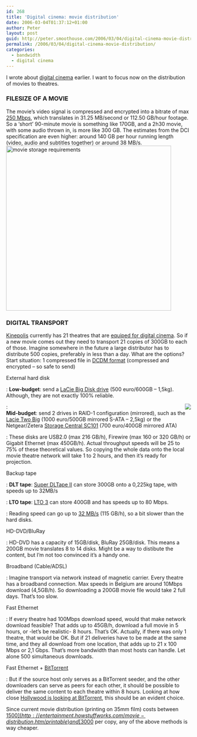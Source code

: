 ```yaml
---
id: 268
title: 'Digital cinema: movie distribution'
date: 2006-03-04T01:37:12+01:00
author: Peter
layout: post
guid: http://peter.smoothouse.com/2006/03/04/digital-cinema-movie-distribution/
permalink: /2006/03/04/digital-cinema-movie-distribution/
categories:
  - bandwidth
  - digital cinema
---
```

I wrote about [digital cinema](http://blog.forret.com/blog/2005/07/digital-cinema-one-step-closer.html) earlier. I want to focus now on the distribution of movies to theatres.

### FILESIZE OF A MOVIE

The movie&#8217;s video signal is compressed and encrypted into a bitrate of max [250 Mbps](http://www.forret.com/tools/bandwidth.asp?speed=250&unit=Mbps&title=DCI+movie), which translates in 31.25 MB/second or 112.50 GB/hour footage. So a &#8216;short&#8217; 90-minute movie is something like 170GB, and a 2h30 movie, with some audio thrown in, is more like 300 GB. The estimates from the DCI specification are even higher: around 140 GB per hour running length (video, audio and subtitles together) or around 38 MB/s.  
[<img alt="movie storage requirements" src="http://static.flickr.com/41/100762737_2309faef14.jpg" width="450" />](http://www.flickr.com/photos/pforret/100762737/ "Photo Sharing")  
<!--more-->

### DIGITAL TRANSPORT

[Kinepolis](http://www.kinepolis.com/) currently has 21 theatres that are [equiped for digital cinema](http://investors.kinepolis.com//index.cfm?PageID=15861). So if a new movie comes out they need to transport 21 copies of 300GB to each of those. Imagine somewhere in the future a large distributor has to distribute 500 copies, preferably in less than a day. What are the options?  
Start situation: 1 compressed file in [DCDM format](http://blog.forret.com/blog/2005/07/digital-cinema-one-step-closer.html) (compressed and encrypted &#8211; so safe to send)

External hard disk </p> 
:   **Low-budget**: send a [LaCie Big Disk drive](http://www.lacie.com/be/products/product.htm?pid=10117) (500 euro/600GB &#8211; 1,5kg). Although, they are not exactly 100% reliable. </p> 
:<img style="float: right" src="http://us3.pixagogo.com/S5Z6HBQ!pXO5Ww3Ux0ogl-izn0MsHB84AmNXAXo8ZcU!AkjBBsDLa1HuBeoGnRz2impsWrs1V7h8BnDDgG2QmArjaF0NoGJdawYtdWQaXdoO-LcXcgEFdgHXPGtuhROC3F2Dqy1lXCwd8_/netgear.jpg" />  
    **Mid-budget**: send 2 drives in RAID-1 configuration (mirrored), such as the [Lacie Two Big](http://www.lacie.com/be/products/product.htm?pid=10490) (1000 euro/500GB mirrored S-ATA &#8211; 2,5kg) or the Netgear/Zetera [Storage Central SC101](http://blog.forret.com/2006/07/netgear-sc-101-urgent-support-required/) (700 euro/400GB mirrored ATA) </p> 
:   These disks are USB2.0 (max 216 GB/h), Firewire (max 160 or 320 GB/h) or Gigabit Ethernet (max 450GB/h). Actual throughput speeds will be 25 to 75% of these theoretical values. So copying the whole data onto the local movie theatre network will take 1 to 2 hours, and then it&#8217;s ready for projection. </p> 

Backup tape </p> 
:   **DLT tape**: [Super DLTape II](http://www.dlttape.com/DLTtape/Products/Media/Super+DLTtape+II.htm) can store 300GB onto a 0,225kg tape, with speeds up to 32MB/s </p> 
:   **LTO tape**: [LTO 3](http://searchstorage.techtarget.com/qna/0,289202,sid5_gci991660,00.html) can store 400GB and has speeds up to 80 Mbps. </p> 
:   Reading speed can go up to [32 MB/s](http://www.forret.com/tools/bandwidth.asp?speed=32&unit=MB%2Fs) (115 GB/h), so a bit slower than the hard disks. </p> 

HD-DVD/BluRay </p> 
:   HD-DVD has a capacity of 15GB/disk, BluRay 25GB/disk. This means a 200GB movie translates 8 to 14 disks. Might be a way to distibute the content, but I&#8217;m not too convinced it&#8217;s a handy one. </p> 

Broadband (Cable/ADSL) </p> 
:   Imagine transport via network instead of magnetic carrier. Every theatre has a broadband connection. Max speeds in Belgium are around 10Mbps download (4,5GB/h). So downloading a 200GB movie file would take 2 full days. That&#8217;s too slow. </p> 

Fast Ethernet </p> 
:   If every theatre had 100Mbps download speed, would that make network download feasible? That adds up to 45GB/h, download a full movie in 5 hours, or -let&#8217;s be realistic- 8 hours. That&#8217;s OK. Actually, if there was only 1 theatre, that would be OK. But if 21 deliveries have to be made at the same time, and they all download from one location, that adds up to 21 x 100 Mbps or 2,1 Gbps. That&#8217;s more bandwidth than most hosts can handle. Let alone 500 simultaneous downloads. </p> 

Fast Ethernet + [BitTorrent](http://www.bittorrent.com/guide.html) </p> 
:   But if the source host only serves as a BitTorrent seeder, and the other downloaders can serve as peers for each other, it should be possible to deliver the same content to each theatre within 8 hours. Looking at how close [Hollywood is looking at BitTorrent](http://money.cnn.com/2005/10/19/technology/bittorrent/), this should be an evident choice. 

Since current movie distribution (printing on 35mm film) costs between [$1500](http://entertainment.howstuffworks.com/movie-distribution.htm/printable) and [$3000](http://www.ida.gov.sg/idaweb/media/PressRelease_LeadStory_Main.jsp?leadStoryId=L83) per copy, any of the above methods is way cheaper.